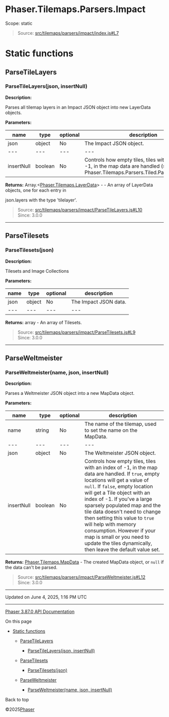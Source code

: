 # Phaser.Tilemaps.Parsers.Impact

Scope:
static

> Source: [src/tilemaps/parsers/impact/index.js#L7](https://github.com/phaserjs/phaser/blob/v3.87.0/src/tilemaps/parsers/impact/index.js#L7)

# Static functions

## ParseTileLayers

### <static> ParseTileLayers(json, insertNull)

**Description:**

Parses all tilemap layers in an Impact JSON object into new LayerData objects.

**Parameters:**

| name | type | optional | description |
| --- | --- | --- | --- |
| json | object | No | The Impact JSON object. |
| --- | --- | --- | --- |
| insertNull | boolean | No | Controls how empty tiles, tiles with an index of -1, in the map data are handled (see {@link Phaser.Tilemaps.Parsers.Tiled.ParseJSONTiled}). |

**Returns:** Array.<[Phaser.Tilemaps.LayerData](../class/tilemaps-layerdata.md)> - - An array of LayerData objects, one for each entry in

json.layers with the type 'tilelayer'.

> Source: [src/tilemaps/parsers/impact/ParseTileLayers.js#L10](https://github.com/phaserjs/phaser/blob/v3.87.0/src/tilemaps/parsers/impact/ParseTileLayers.js#L10)  
> Since: 3.0.0

---

## ParseTilesets

### <static> ParseTilesets(json)

**Description:**

Tilesets and Image Collections

**Parameters:**

| name | type | optional | description |
| --- | --- | --- | --- |
| json | object | No | The Impact JSON data. |
| --- | --- | --- | --- |

**Returns:** array - An array of Tilesets.

> Source: [src/tilemaps/parsers/impact/ParseTilesets.js#L9](https://github.com/phaserjs/phaser/blob/v3.87.0/src/tilemaps/parsers/impact/ParseTilesets.js#L9)  
> Since: 3.0.0

---

## ParseWeltmeister

### <static> ParseWeltmeister(name, json, insertNull)

**Description:**

Parses a Weltmeister JSON object into a new MapData object.

**Parameters:**

| name | type | optional | description |
| --- | --- | --- | --- |
| name | string | No | The name of the tilemap, used to set the name on the MapData. |
| --- | --- | --- | --- |
| json | object | No | The Weltmeister JSON object. |
| insertNull | boolean | No | Controls how empty tiles, tiles with an index of -1, in the map data are handled. If `true`, empty locations will get a value of `null`. If `false`, empty location will get a Tile object with an index of -1. If you've a large sparsely populated map and the tile data doesn't need to change then setting this value to `true` will help with memory consumption. However if your map is small or you need to update the tiles dynamically, then leave the default value set. |

**Returns:** [Phaser.Tilemaps.MapData](../class/tilemaps-mapdata.md) - The created MapData object, or `null` if the data can't be parsed.

> Source: [src/tilemaps/parsers/impact/ParseWeltmeister.js#L12](https://github.com/phaserjs/phaser/blob/v3.87.0/src/tilemaps/parsers/impact/ParseWeltmeister.js#L12)  
> Since: 3.0.0

---

Updated on June 4, 2025, 1:16 PM UTC

---

[Phaser 3.87.0 API Documentation](../../index.md)

On this page

* [Static functions](#static-functions)

  + [ParseTileLayers](#parsetilelayers)

    - [<static> ParseTileLayers(json, insertNull)](#static-parsetilelayersjson-insertnull)
  + [ParseTilesets](#parsetilesets)

    - [<static> ParseTilesets(json)](#static-parsetilesetsjson)
  + [ParseWeltmeister](#parseweltmeister)

    - [<static> ParseWeltmeister(name, json, insertNull)](#static-parseweltmeistername-json-insertnull)

Back to top

©2025[Phaser](https://docs.phaser.io)
